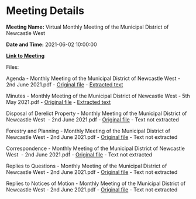 # Meeting Details

**Meeting Name:** Virtual Monthly Meeting of the Municipal District of Newcastle West

**Date and Time:** 2021-06-02 10:00:00

**[Link to Meeting](https://www.limerick.ie/council/whats-on/monthly-meeting-municipal-district-newcastle-west-62)**

Files: 

Agenda - Monthly Meeting of the Municipal District of Newcastle West - 2nd June 2021.pdf - [Original file](https://www.limerick.ie/sites/default/files/media/documents/2021-05/00-2021-06-02-agenda.pdf) - [Extracted text](./Agenda%20-%C2%A0Monthly%20Meeting%20of%20the%20Municipal%20District%20of%20Newcastle%20West%20-%202nd%20June%202021.md)

Minutes - Monthly Meeting of the Municipal District of Newcastle West - 5th May 2021.pdf - [Original file](https://www.limerick.ie/sites/default/files/media/documents/2021-05/01-2021-05-05-minutes.pdf) - [Extracted text](./Minutes%20-%C2%A0Monthly%20Meeting%20of%20the%20Municipal%20District%20of%20Newcastle%20West%20-%205th%20May%202021.md)

Disposal of Derelict Property - Monthly Meeting of the Municipal District of Newcastle West  - 2nd June 2021.pdf - [Original file](https://www.limerick.ie/sites/default/files/media/documents/2021-05/02-2021-06-02-disposal-of-derelict-property.pdf) - Text not extracted

Forestry and Planning - Monthly Meeting of the Municipal District of Newcastle West - 2nd June 2021.pdf - [Original file](https://www.limerick.ie/sites/default/files/media/documents/2021-06/05-2021-06-02-forestry-and-planning.pdf) - Text not extracted

Correspondence - Monthly Meeting of the Municipal District of Newcastle West  - 2nd June 2021.pdf - [Original file](https://www.limerick.ie/sites/default/files/media/documents/2021-05/23-2021-06-02-correspondence.pdf) - Text not extracted

Replies to Questions - Monthly Meeting of the Municipal District of Newcastle West - 2nd June 2021.pdf - [Original file](https://www.limerick.ie/sites/default/files/media/documents/2021-06/2021-06-02-replies-to-questions-.pdf) - Text not extracted

Replies to Notices of Motion - Monthly Meeting of the Municipal District of Newcastle West - 2nd June 2021.pdf - [Original file](https://www.limerick.ie/sites/default/files/media/documents/2021-06/2021-06-02-replies-to-nom.pdf) - Text not extracted


